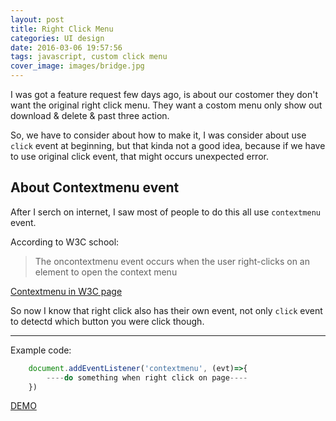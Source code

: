 ```yaml
---
layout: post
title: Right Click Menu
categories: UI design
date: 2016-03-06 19:57:56
tags: javascript, custom click menu
cover_image: images/bridge.jpg
---
```


I was got a feature request few days ago, is about our costomer they don't want the original right click menu. They want a costom menu only show out download & delete & past three action.

So, we have to consider about how to make it, I was consider about use `click` event at beginning, but that kinda not a good idea, because if we have to use original click event, that might occurs unexpected error.

## About Contextmenu event

After I serch on internet, I saw most of people to do this all use `contextmenu` event. 

According to W3C school:
> The oncontextmenu event occurs when the user right-clicks on an element to open the context menu

[Contextmenu in W3C page](https://www.w3schools.com/jsref/event_oncontextmenu.asp)

So now I know that right click also has their own event, not only `click` event to detectd which button you were click though.

---

Example code:

```javascript
	document.addEventListener('contextmenu', (evt)=>{
		----do something when right click on page----
	})
```

[DEMO](https://horkenw.github.io/project/right_click_menu/rightclickmenu.html)


